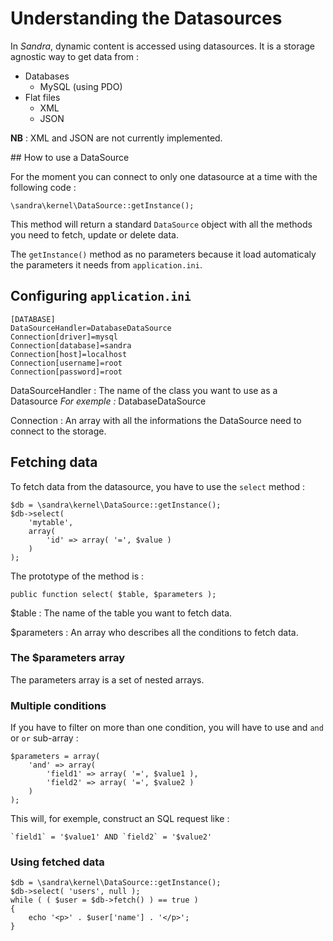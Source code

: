 # Understanding the Datasources

In *Sandra*, dynamic content is accessed using datasources. It is a
storage agnostic way to get data from :

* Databases
    * MySQL (using PDO)
* Flat files
    * XML
    * JSON

**NB** : XML and JSON are not currently implemented.

## How to use a DataSource

For the moment you can connect to only one datasource at a time with
the following code :

    \sandra\kernel\DataSource::getInstance();

This method will return a standard `DataSource` object with all the
methods you need to fetch, update or delete data.

The `getInstance()` method as no parameters because it load
automaticaly the parameters it needs from `application.ini`.

## Configuring `application.ini`

    [DATABASE]
    DataSourceHandler=DatabaseDataSource
    Connection[driver]=mysql
    Connection[database]=sandra
    Connection[host]=localhost
    Connection[username]=root
    Connection[password]=root

DataSourceHandler
:   The name of the class you want to use as a Datasource
    *For exemple :* DatabaseDataSource

Connection
:   An array with all the informations the DataSource need to connect
    to the storage.

## Fetching data

To fetch data from the datasource, you have to use the `select`
method :

    $db = \sandra\kernel\DataSource::getInstance();
    $db->select(
        'mytable',
        array(
            'id' => array( '=', $value )
        )
    );

The prototype of the method is :

    public function select( $table, $parameters );

$table
:   The name of the table you want to fetch data.

$parameters
:   An array who describes all the conditions to fetch data.

### The $parameters array

The parameters array is a set of nested arrays.

### Multiple conditions

If you have to filter on more than one condition, you will have to
use and `and` or `or` sub-array :

    $parameters = array(
        'and' => array(
            'field1' => array( '=', $value1 ),
            'field2' => array( '=', $value2 )
        )
    );

This will, for exemple, construct an SQL request like :

    `field1` = '$value1' AND `field2` = '$value2'

### Using fetched data

    $db = \sandra\kernel\DataSource::getInstance();
    $db->select( 'users', null );
    while ( ( $user = $db->fetch() ) == true )
    {
        echo '<p>' . $user['name'] . '</p>';
    }
